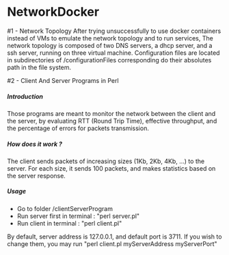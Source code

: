 NetworkDocker
=============

#1 - Network Topology
After trying unsuccessfully to use docker containers instead of VMs to emulate the network topology and to run services, 
The network topology is composed of two DNS servers, a dhcp server, and a ssh server, running on three virtual machine. Configuration files are located in subdirectories of /configurationFiles corresponding do their absolutes path in the file system.

#2 - Client And Server Programs in Perl

##### Introduction
Those programs are meant to monitor the network between the client and the server, by evaluating RTT (Round Trip Time), effective throughput, and the percentage of errors for packets transmission.

##### How does it work ?
The client sends packets of increasing sizes (1Kb, 2Kb, 4Kb, ...) to the server. For each size, it sends 100 packets, and makes statistics based on the server response.

##### Usage
- Go to folder /clientServerProgram
- Run server first in terminal : "perl server.pl"
- Run client in terminal : "perl client.pl"

By default, server address is 127.0.0.1, and default port is 3711. If you wish to change them, you may run "perl client.pl myServerAddress myServerPort"